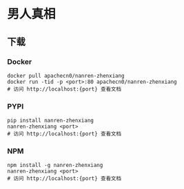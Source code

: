 # 男人真相

## 下载

### Docker

```
docker pull apachecn0/nanren-zhenxiang
docker run -tid -p <port>:80 apachecn0/nanren-zhenxiang
# 访问 http://localhost:{port} 查看文档
```

### PYPI

```
pip install nanren-zhenxiang
nanren-zhenxiang <port>
# 访问 http://localhost:{port} 查看文档
```

### NPM

```
npm install -g nanren-zhenxiang
nanren-zhenxiang <port>
# 访问 http://localhost:{port} 查看文档
```